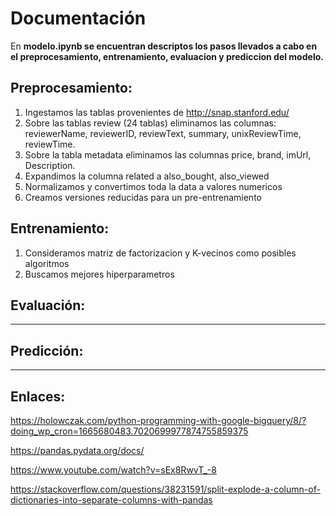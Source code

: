 # Documentación

En **modelo.ipynb se encuentran descriptos los pasos llevados a cabo en el preprocesamiento, entrenamiento, evaluacion y prediccion del modelo.**


## Preprocesamiento:

1. Ingestamos las tablas provenientes de  http://snap.stanford.edu/
2. Sobre las tablas review (24 tablas) eliminamos las columnas:  reviewerName, reviewerID, reviewText, summary, unixReviewTime, reviewTime.
3. Sobre la tabla metadata eliminamos las columnas  price, brand, imUrl, Description.
4. Expandimos la columna related a also_bought, also_viewed
5. Normalizamos y convertimos toda la data a valores numericos
6. Creamos versiones reducidas para un pre-entrenamiento

## Entrenamiento:

1. Consideramos matriz de factorizacion y K-vecinos como posibles algoritmos
2. Buscamos mejores hiperparametros

## Evaluación:

---

## Predicción:

---

## Enlaces:



https://holowczak.com/python-programming-with-google-bigquery/8/?doing_wp_cron=1665680483.7020699977874755859375

https://pandas.pydata.org/docs/

https://www.youtube.com/watch?v=sEx8RwvT_-8

https://stackoverflow.com/questions/38231591/split-explode-a-column-of-dictionaries-into-separate-columns-with-pandas
